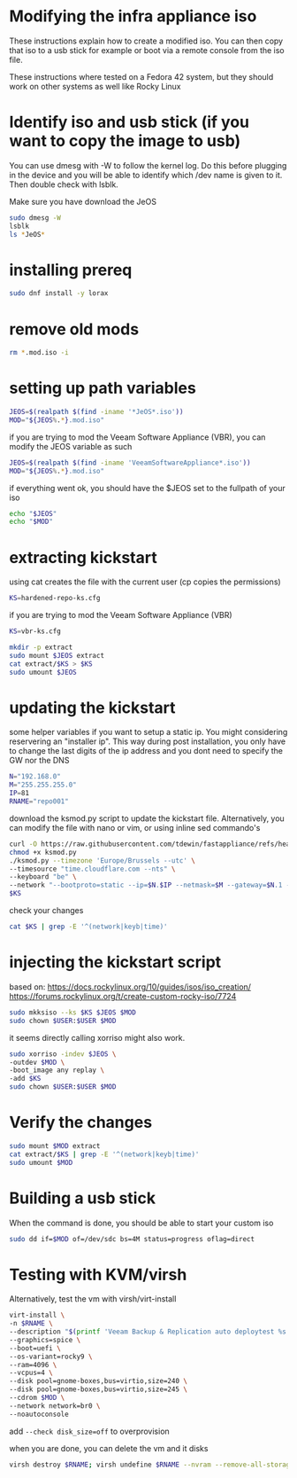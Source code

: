 # Modifying the infra appliance iso

These instructions explain how to create a modified iso. You can then copy that iso to a usb stick for example or boot via a remote console from the iso file.

These instructions where tested on a Fedora 42 system, but they should work on other systems as well like Rocky Linux

# Identify iso and usb stick (if you want to copy the image to usb)
You can use dmesg with -W to follow the kernel log. Do this before plugging in the device and you will be able to identify which /dev name is given to it. Then double check with lsblk.

Make sure you have download the JeOS
```bash
sudo dmesg -W
lsblk
ls *JeOS*
```

# installing prereq
```bash
sudo dnf install -y lorax
```
# remove old mods

```bash
rm *.mod.iso -i
```

# setting up path variables
```bash
JEOS=$(realpath $(find -iname '*JeOS*.iso'))
MOD="${JEOS%.*}.mod.iso"
```

if you are trying to mod the Veeam Software Appliance (VBR), you can modify the JEOS variable as such
```bash
JEOS=$(realpath $(find -iname 'VeeamSoftwareAppliance*.iso'))
MOD="${JEOS%.*}.mod.iso"
```

if everything went ok, you should have the $JEOS set to the fullpath of your iso
```bash
echo "$JEOS"
echo "$MOD"
```


# extracting kickstart
using cat creates the file with the current user (cp copies the permissions)

```bash
KS=hardened-repo-ks.cfg
```

if you are trying to mod the Veeam Software Appliance (VBR)
```bash
KS=vbr-ks.cfg
```


```bash
mkdir -p extract
sudo mount $JEOS extract
cat extract/$KS > $KS
sudo umount $JEOS
```



# updating the kickstart

some helper variables if you want to setup a static ip. You might considering reservering an "installer ip". This way during post installation, you only have to change the last digits of the ip address and you dont need to specify the GW nor the DNS
```bash
N="192.168.0"
M="255.255.255.0"
IP=81
RNAME="repo001"
```

download the ksmod.py script to update the kickstart file. Alternatively, you can modify the file with nano or vim, or using inline sed commando's
```bash
curl -O https://raw.githubusercontent.com/tdewin/fastappliance/refs/heads/main/ksmod.py
chmod +x ksmod.py
./ksmod.py --timezone 'Europe/Brussels --utc' \
--timesource "time.cloudflare.com --nts" \
--keyboard "be" \
--network "--bootproto=static --ip=$N.$IP --netmask=$M --gateway=$N.1 --nameserver=$N.1 --hostname=$RNAME" \
$KS
```

check your changes
```bash
cat $KS | grep -E '^(network|keyb|time)'
```


# injecting the kickstart script
based on:
https://docs.rockylinux.org/10/guides/isos/iso_creation/
https://forums.rockylinux.org/t/create-custom-rocky-iso/7724

```bash
sudo mkksiso --ks $KS $JEOS $MOD
sudo chown $USER:$USER $MOD
```

it seems directly calling xorriso might also work.
```bash
sudo xorriso -indev $JEOS \
-outdev $MOD \
-boot_image any replay \
-add $KS
sudo chown $USER:$USER $MOD
```

# Verify the changes
```bash
sudo mount $MOD extract
cat extract/$KS | grep -E '^(network|keyb|time)'
sudo umount $MOD
```

# Building a usb stick
When the command is done, you should be able to start your custom iso
```bash
sudo dd if=$MOD of=/dev/sdc bs=4M status=progress oflag=direct
```

# Testing with KVM/virsh
Alternatively, test the vm with virsh/virt-install

```bash
virt-install \
-n $RNAME \
--description "$(printf 'Veeam Backup & Replication auto deploytest %s' $RNAME)" \
--graphics=spice \
--boot=uefi \
--os-variant=rocky9 \
--ram=4096 \
--vcpus=4 \
--disk pool=gnome-boxes,bus=virtio,size=240 \
--disk pool=gnome-boxes,bus=virtio,size=245 \
--cdrom $MOD \
--network network=br0 \
--noautoconsole
```

add `--check disk_size=off` to overprovision

when you are done, you can delete the vm and it disks
```bash
virsh destroy $RNAME; virsh undefine $RNAME --nvram --remove-all-storage
```
